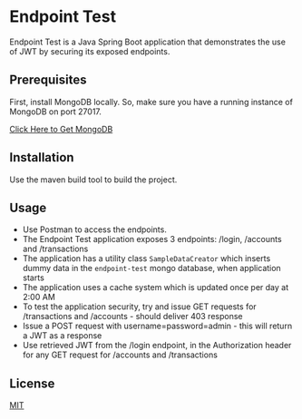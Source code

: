 # Endpoint Test

Endpoint Test is a Java Spring Boot application that demonstrates the use of JWT by securing its exposed endpoints.

## Prerequisites
First, install MongoDB locally.
So, make sure you have a running instance of MongoDB on port 27017.

[Click Here to Get MongoDB](https://docs.mongodb.com/manual/tutorial/install-mongodb-on-windows/)

## Installation
Use the maven build tool to build the project.

## Usage

- Use Postman to access the endpoints.
- The Endpoint Test application exposes 3 endpoints: /login, /accounts and /transactions
- The application has a utility class ```SampleDataCreator``` which inserts dummy data in the ```endpoint-test``` mongo database, when application starts
- The application uses a cache system which is updated once per day at 2:00 AM
- To test the application security, try and issue GET requests for /transactions and /accounts - should deliver 403 response
- Issue a POST request with username=password=admin - this will return a JWT as a response
- Use retrieved JWT from the /login endpoint, in the Authorization header for any GET request for /accounts and /transactions

## License
[MIT](https://choosealicense.com/licenses/mit/)